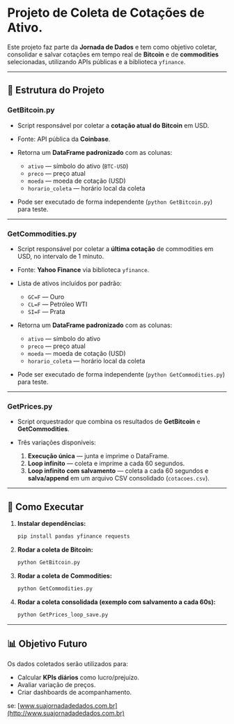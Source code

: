 # Projeto de Coleta de Cotações de Ativo.
Este projeto faz parte da **Jornada de Dados** e tem como objetivo coletar, consolidar e salvar cotações em tempo real de **Bitcoin** e de **commodities** selecionadas, utilizando APIs públicas e a biblioteca `yfinance`.

---

## 📂 Estrutura do Projeto

### **GetBitcoin.py**

* Script responsável por coletar a **cotação atual do Bitcoin** em USD.
* Fonte: API pública da **Coinbase**.
* Retorna um **DataFrame padronizado** com as colunas:

  * `ativo` — símbolo do ativo (`BTC-USD`)
  * `preco` — preço atual
  * `moeda` — moeda de cotação (USD)
  * `horario_coleta` — horário local da coleta
* Pode ser executado de forma independente (`python GetBitcoin.py`) para teste.

---

### **GetCommodities.py**

* Script responsável por coletar a **última cotação** de commodities em USD, no intervalo de 1 minuto.
* Fonte: **Yahoo Finance** via biblioteca `yfinance`.
* Lista de ativos incluídos por padrão:

  * `GC=F` — Ouro
  * `CL=F` — Petróleo WTI
  * `SI=F` — Prata
* Retorna um **DataFrame padronizado** com as colunas:

  * `ativo` — símbolo do ativo
  * `preco` — preço atual
  * `moeda` — moeda de cotação (USD)
  * `horario_coleta` — horário local da coleta
* Pode ser executado de forma independente (`python GetCommodities.py`) para teste.

---

### **GetPrices.py**

* Script orquestrador que combina os resultados de **GetBitcoin** e **GetCommodities**.
* Três variações disponíveis:

  1. **Execução única** — junta e imprime o DataFrame.
  2. **Loop infinito** — coleta e imprime a cada 60 segundos.
  3. **Loop infinito com salvamento** — coleta a cada 60 segundos e **salva/append** em um arquivo CSV consolidado (`cotacoes.csv`).

---

## 🚀 Como Executar

1. **Instalar dependências:**

   ```bash
   pip install pandas yfinance requests
   ```

2. **Rodar a coleta de Bitcoin:**

   ```bash
   python GetBitcoin.py
   ```

3. **Rodar a coleta de Commodities:**

   ```bash
   python GetCommodities.py
   ```

4. **Rodar a coleta consolidada (exemplo com salvamento a cada 60s):**

   ```bash
   python GetPrices_loop_save.py
   ```

---

## 📊 Objetivo Futuro

Os dados coletados serão utilizados para:

* Calcular **KPIs diários** como lucro/prejuízo.
* Avaliar variação de preços.
* Criar dashboards de acompanhamento.

se: [www.suajornadadedados.com.br](http://www.suajornadadedados.com.br)
